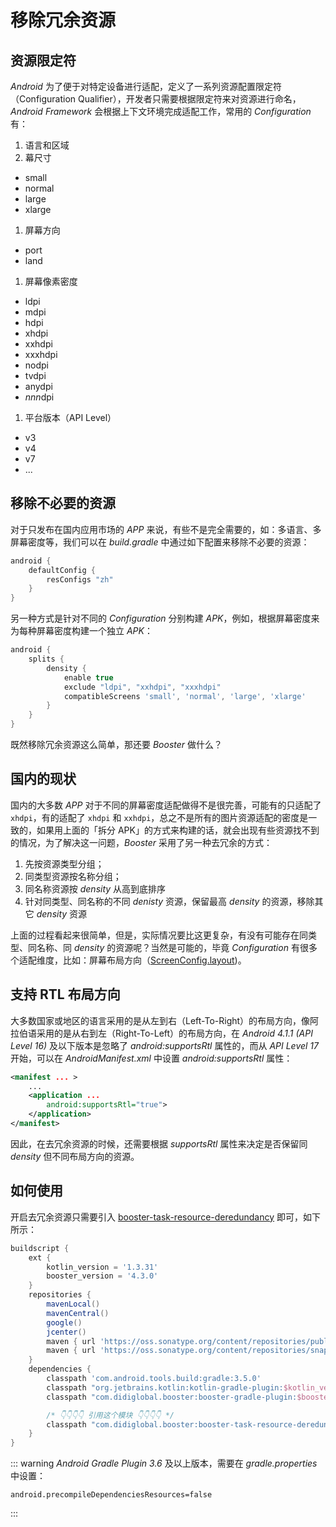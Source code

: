 # 移除冗余资源

## 资源限定符

*Android* 为了便于对特定设备进行适配，定义了一系列资源配置限定符（Configuration Qualifier），开发者只需要根据限定符来对资源进行命名，*Android Framework* 会根据上下文环境完成适配工作，常用的 *Configuration* 有：

1. 语言和区域
1. 幕尺寸
  - small
  - normal
  - large
  - xlarge
1. 屏幕方向
  - port
  - land
1. 屏幕像素密度
  - ldpi
  - mdpi
  - hdpi
  - xhdpi
  - xxhdpi
  - xxxhdpi
  - nodpi
  - tvdpi
  - anydpi
  - *nnn*dpi
1. 平台版本（API Level）
  - v3
  - v4
  - v7
  - ...

## 移除不必要的资源

对于只发布在国内应用市场的 *APP* 来说，有些不是完全需要的，如：多语言、多屏幕密度等，我们可以在 *build.gradle* 中通过如下配置来移除不必要的资源：

```groovy
android {
    defaultConfig {
        resConfigs "zh"
    }
}
```

另一种方式是针对不同的 *Configuration* 分别构建 *APK*，例如，根据屏幕密度来为每种屏幕密度构建一个独立 *APK*：

```groovy
android {
    splits {
        density {
            enable true
            exclude "ldpi", "xxhdpi", "xxxhdpi"
            compatibleScreens 'small', 'normal', 'large', 'xlarge'
        }
    }
}
```

既然移除冗余资源这么简单，那还要 *Booster* 做什么？

## 国内的现状

国内的大多数 *APP* 对于不同的屏幕密度适配做得不是很完善，可能有的只适配了 `xhdpi`，有的适配了 `xhdpi` 和 `xxhdpi`，总之不是所有的图片资源适配的密度是一致的，如果用上面的「拆分 APK」的方式来构建的话，就会出现有些资源找不到的情况，为了解决这一问题，*Booster* 采用了另一种去冗余的方式：

1. 先按资源类型分组；
1. 同类型资源按名称分组；
1. 同名称资源按 *density* 从高到底排序
1. 针对同类型、同名称的不同 *denisty* 资源，保留最高 *density* 的资源，移除其它 *density* 资源

上面的过程看起来很简单，但是，实际情况要比这更复杂，有没有可能存在同类型、同名称、同 *density* 的资源呢？当然是可能的，毕竟 *Configuration* 有很多个适配维度，比如：屏幕布局方向（[ScreenConfig.layout](https://github.com/didi/booster/blob/master/booster-aapt2/src/main/kotlin/com/didiglobal/booster/aapt/Configuration.kt#L415))。

## 支持 RTL 布局方向

大多数国家或地区的语言采用的是从左到右（Left-To-Right）的布局方向，像阿拉伯语采用的是从右到左（Right-To-Left）的布局方向，在 *Android 4.1.1 (API Level 16)* 及以下版本是忽略了 *android:supportsRtl* 属性的，而从 *API Level 17* 开始，可以在 *AndroidManifest.xml* 中设置 *android:supportsRtl* 属性：

```xml
<manifest ... >
    ...
    <application ...
        android:supportsRtl="true">
    </application>
</manifest>
```

因此，在去冗余资源的时候，还需要根据 *supportsRtl* 属性来决定是否保留同 *density* 但不同布局方向的资源。

## 如何使用

开启去冗余资源只需要引入 [booster-task-resource-deredundancy](https://github.com/didi/booster/blob/master/booster-task-resource-deredundancy) 即可，如下所示：


```groovy
buildscript {
    ext {
        kotlin_version = '1.3.31'
        booster_version = '4.3.0'
    }
    repositories {
        mavenLocal()
        mavenCentral()
        google()
        jcenter()
        maven { url 'https://oss.sonatype.org/content/repositories/public/' }
        maven { url 'https://oss.sonatype.org/content/repositories/snapshots/' }
    }
    dependencies {
        classpath 'com.android.tools.build:gradle:3.5.0'
        classpath "org.jetbrains.kotlin:kotlin-gradle-plugin:$kotlin_version"
        classpath "com.didiglobal.booster:booster-gradle-plugin:$booster_version"

        /* 👇👇👇👇 引用这个模块 👇👇👇👇 */
        classpath "com.didiglobal.booster:booster-task-resource-deredundancy:$booster_version"
    }
}
```

::: warning
*Android Gradle Plugin 3.6* 及以上版本，需要在 *gradle.properties* 中设置：

```properties
android.precompileDependenciesResources=false
```
:::

